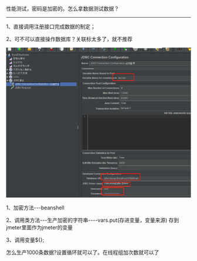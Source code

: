 性能测试，密码是加密的。怎么拿数据测试数据？

---

1、直接调用注册接口完成数据的制定；

2、可不可以直接操作数据库？关联标太多了，就不推荐

![image-20200331111635622](beanShell.assets/image-20200331111635622.png)







1、加密方法---beanshell

2、调用类方法---生产加密的字符串----vars.put(存进变量，变量来源) 存到jmeter里面作为jmeter的变量

3、调用变量${};

怎么生产1000条数据?设置循环就可以了。在线程组加次数就可以了



